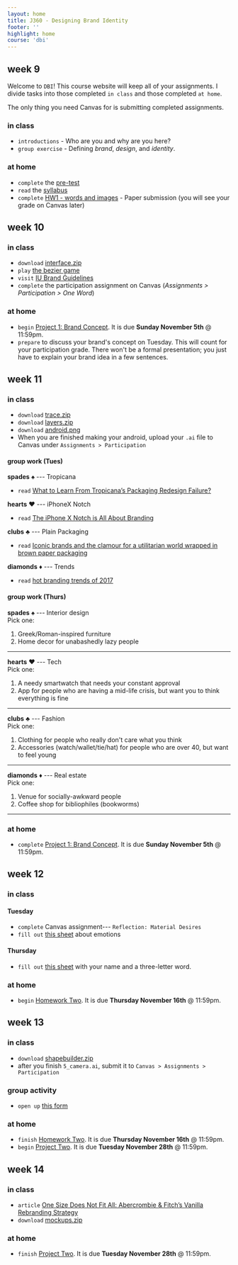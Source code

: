 ```yaml
---
layout: home
title: J360 - Designing Brand Identity
footer: ''
highlight: home
course: 'dbi'
---
```

## week 9
Welcome to `DBI`! This course website will keep all of your assignments. I divide tasks into those completed `in class` and those completed `at home`.

The only thing you need Canvas for is submitting completed assignments.

### in class
 * `introductions` - Who are you and why are you here?
 * `group exercise` - Defining _brand_, _design_, and _identity_.

### at home
 * `complete` the [pre-test](https://goo.gl/forms/PRKnj0wKiQ3LukaT2)
 * `read` the [syllabus](dbi-syllabus.pdf)
 * `complete` [HW1 - words and images](assignments/dbi-hw1.pdf) - Paper submission (you will see your grade on Canvas later)

## week 10
### in class
 * `download` [interface.zip](mats/w10/interface.zip)
 * `play` [the bezier game](http://bezier.method.ac/)
 * `visit` [IU Brand Guidelines](https://brand.iu.edu/)
 * `complete` the participation assignment on Canvas (_Assignments > Participation > One Word_)

### at home
 * `begin` [Project 1: Brand Concept](assignments/concept.html). It is due __Sunday November 5th__ @ 11:59pm.
 * `prepare` to discuss your brand's concept on Tuesday. This will count for your participation grade. There won't be a formal presentation; you just have to explain your brand idea in a few sentences.

## week 11
### in class
 * `download` [trace.zip](mats/w10/trace.zip)
 * `download` [layers.zip](mats/w10/layers.zip)
 * `download` [android.png](mats/w11/android.png)
 * When you are finished making your android, upload your `.ai` file to Canvas under `Assignments > Participation`

#### group work (Tues)
__spades__ &#9824; --- Tropicana
 * `read` [What to Learn From Tropicana’s Packaging Redesign Failure?](http://www.thebrandingjournal.com/2015/05/what-to-learn-from-tropicanas-packaging-redesign-failure/)

__hearts__ &#9829;  --- iPhoneX Notch
 * `read` [The iPhone X Notch is All About Branding](https://medium.com/swlh/the-iphone-x-notch-is-all-about-branding-aef4f34c365b)

__clubs__ &#9827; --- Plain Packaging
 * `read` [Iconic brands and the clamour for a utilitarian world wrapped in brown paper packaging](http://www.independent.co.uk/news/long_reads/guiness-cristal-brands-folklore-rolls-royce-public-health-england-utilitarian-trademarks-marlboro-a7767156.html)

__diamonds__ &#9830; --- Trends
 * `read` [hot branding trends of 2017](https://stratabeat.com/hot-branding-trends-of-2017/)

#### group work (Thurs)

__spades__ &#9824; --- Interior design  
Pick one:

1. Greek/Roman-inspired furniture
2. Home decor for unabashedly lazy people

<hr>

__hearts__ &#9829; --- Tech  
Pick one:

1. A needy smartwatch that needs your constant approval
2. App for people who are having a mid-life crisis, but want you to think everything is fine

<hr>

__clubs__ &#9827; --- Fashion  
Pick one:

1. Clothing for people who really don't care what you think
2. Accessories (watch/wallet/tie/hat) for people who are over 40, but want to feel young

<hr>

__diamonds__ &#9830; --- Real estate  
Pick one:

1. Venue for socially-awkward people
2. Coffee shop for bibliophiles (bookworms)

<hr>

### at home
 * `complete` [Project 1: Brand Concept](assignments/concept.html). It is due __Sunday November 5th__ @ 11:59pm.

## week 12
### in class
#### Tuesday
 * `complete` Canvas assignment--- `Reflection: Material Desires`
 * `fill out` [this sheet](https://docs.google.com/spreadsheets/d/102PQvXg8WYY5TJRIDdq_OOeUU4CtAvdrSff3gKNHyss/edit?usp=sharing) about emotions

#### Thursday
 * `fill out` [this sheet](https://docs.google.com/spreadsheets/d/1e-mOdRaY44G-HE2Dy9s6NNo_XfgiaWpmT9QFGEd62xE/edit?usp=sharing) with your name and a three-letter word.

### at home
 * `begin` [Homework Two](assignments/logo.html). It is due __Thursday November 16th__ @ 11:59pm.

## week 13
### in class
 * `download` [shapebuilder.zip](mats/w13/shapebuilder.zip)
 * after you finish `5_camera.ai`, submit it to `Canvas > Assignments > Participation`

### group activity
 * `open up` [this form](https://docs.google.com/spreadsheets/d/1r5ssMfa1Mab_WXRlsQuemclP8lsPnL-8HHO1YLECUS8/edit?usp=sharing)

### at home
 * `finish` [Homework Two](assignments/logo.html). It is due __Thursday November 16th__ @ 11:59pm.
  * `begin` [Project Two](assignments/style-guide.html). It is due __Tuesday November 28th__ @ 11:59pm.

## week 14
### in class
 * `article` [One Size Does Not Fit All: Abercrombie & Fitch’s Vanilla Rebranding Strategy](http://www.thebrandingjournal.com/2017/05/abercrombie-fitchs-rebranding-strategy/)
 * `download` [mockups.zip](mats/w14/mockups.zip)

### at home
 * `finish` [Project Two](assignments/style-guide.html). It is due __Tuesday November 28th__ @ 11:59pm.


<!-- Final exam will be Monday DEC 11th 7:15pm in room FF060 -->